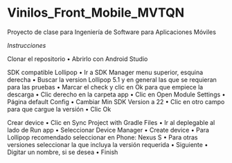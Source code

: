 # Vinilos_Front_Mobile_MVTQN
Proyecto de clase para Ingeniería de Software para Aplicaciones Móviles

*Instrucciones*

Clonar el repositorio
•	Abrirlo con Android Studio

SDK compatible Lollipop
•	Ir a SDK Manager menu superior, esquina derecha
•	Buscar la version Lollipop 5.1 y en general las que se requieran para las pruebas
•	Marcar el check y clic en Ok para que empiece la descarga
•	Clic derecho en la carpeta app
•	Clic en Open Module Settings
•	Página default Config
•	Cambiar Min SDK Version a 22
•	Clic en otro campo para que cargue la versión
•	Clic Ok

Crear device
•	Clic en Sync Project with Gradle Files
•	Ir al deplegable al lado de Run app
•	Seleccionar Device Manager
•	Create device
•	Para Lollipop recomendado seleccionar en Phone: Nexus S
•	Para otras versiones seleccionar la que incluya la versión requerida
•	Siguiente
•	Digitar un nombre, si se desea
•	Finish
